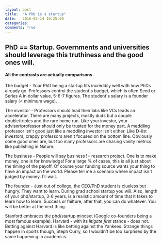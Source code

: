 ```yaml
---
layout: post
title:  "A PhD is a startup"
date:   2016-05-14 10:25:00
categories:
comments: True
---
```


## **PhD == Startup. Governments and universities should leverage this truthiness and the good ones will.** 


#### All the contrasts are actually comparisons.
The budget - Your PhD being a startup fits incredibly well with how PhDs already go. Professors control the student's budget, which is often Seed or Series A in dollar value, 5-6-7 figures. The student's salary is a founder salary (< minimum wage).

The investor - Professors should lead their labs like VCs leads an accelerator. There are many projects, mostly duds but a couple double/triples and the rare home run. Like your investor, your advisor/professor should only be trusted for the money part. A meddling professor isn't good just like a meddling investor isn't either. Like D-list investors, crappy professors aren't focused on the bottom line. Obviously some good ones are, but too many professors are chasing vanity metrics like publishing in Nature. 

The business - People will say business != research project. One is to make money, one is for knowledge! For a large % of cases, this is all just about the timing of the payoff. Of course your funding source wants your thing to have an impact on the world. Please tell me a scenario where impact isn't judged by money. I'll wait.

The founder - Just out of college, the CEO/PhD student is clueless but hungry. They want to learn. During grad school startup you will. Also, length of your phd/startup, 3-6 years, is a realistic amount of time that it takes to learn how to learn. Success or failture, after that, you can do whatever. You will be better at the next thing.

Stanford embraces the phd/startup mindset (Google co-founders being a most famous example). Harvard - with its *litigate first* stance - does not. Betting against Harvard is like betting against the Yankees. Strange things happen in sports though, Steph Curry, so I wouldn't be too surprised by the same happening in academics. 

